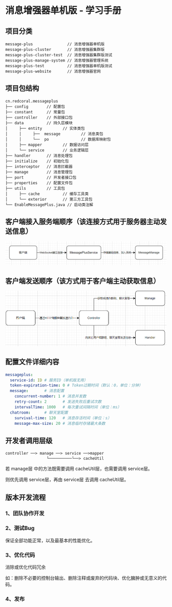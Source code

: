 # 消息增强器单机版 - 学习手册

## 项目分类

```
message-plus               // 消息增强器单机版
message-plus-cluster       // 消息增强器集群版
message-plus-cluster-test  // 消息增强器集群版测试
message-plus-manage-system // 消息增强器管理系统
message-plus-test          // 消息增强器单机版测试
message-plus-website       // 消息增强器官网
```

## 项目包结构

```
cn.redcoral.messageplus
├── config        // 配置包
├── constant      // 常量包
├── controller    // 外部接口包
├── data          // 持久层模块
│     ├── entity         // 实体类包
│     │     ├──  message         // 消息类包
│     │     └──  po              // 数据库映射包
│     ├── mapper         // 数据访问层
│     └── service        // 业务逻辑层
├── handler       // 消息处理包
├── initialize    // 初始化包
├── interceptor   // 消息拦截器
├── manage        // 消息管理包
├── port          // 开发者接口包
├── properties    // 配置文件包
├── utils         // 工具包
│     ├── cache          // 缓存工具类
│     └── exterior       // 第三方工具包
└── EnableMessagePlus.java // 启动类注解
```

## 客户端接入服务端顺序（该连接方式用于服务器主动发送信息）

![img.png](img.png)

## 客户端发送顺序（该方式用于客户端主动获取信息）

![img_1.png](img_1.png)

## 配置文件详细内容

```yaml
messageplus:
  service-id: ID # 服务ID（单机版无用）
  token-expiration-time: 0 # Token过期时间（默认：0，单位：分钟）
  message:       # 消息配置
    concurrent-number: 1 # 消息并发数
    retry-count: 2       # 发送失败后重试次数
    intervalTime: 1000   # 每次重试间隔时间（单位：ms）
  chatroom:      # 聊天室配置
    survival-time: 120   # 消息存活时间（单位：s）
    message-max-size: 20 # 消息临时存储最大条数
```

## 开发者调用层级

```
controller ──> manage ──> service ──>mapper
                  └──────────└──> cacheUtil
```

若 manage层 中的方法既需要调用 cacheUtil层，也需要调用 service层。

则优先调用 service层，再由 service层 去调用 cacheUtil层。

## 版本开发流程

### 1、团队协作开发

### 2、测试Bug

保证全部功能正常，以及最基本的性能优化。

### 3、优化代码

消除或优化代码冗余

如：删除不必要的控制台输出、删除注释或废弃的代码块、优化臃肿或无意义的代码。

### 4、发布

